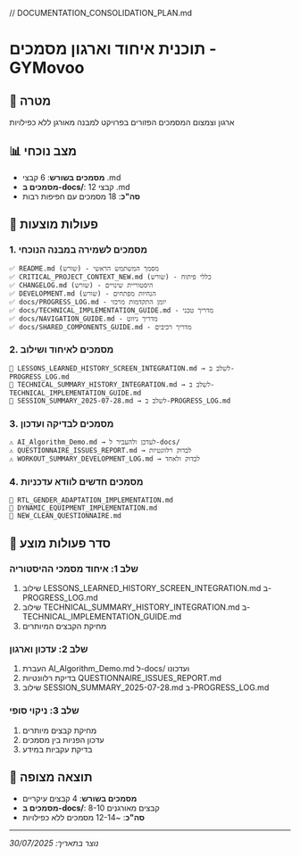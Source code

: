 // DOCUMENTATION_CONSOLIDATION_PLAN.md

# תוכנית איחוד וארגון מסמכים - GYMovoo

## 🎯 מטרה

ארגון וצמצום המסמכים הפזורים בפרויקט למבנה מאורגן ללא כפילויות

## 📊 מצב נוכחי

- **מסמכים בשורש**: 6 קבצי .md
- **מסמכים ב-docs/**: 12 קבצי .md
- **סה"כ**: 18 מסמכים עם חפיפות רבות

## 🔄 פעולות מוצעות

### 1. מסמכים לשמירה במבנה הנוכחי

```
✅ README.md (שורש) - מסמך המשתמש הראשי
✅ CRITICAL_PROJECT_CONTEXT_NEW.md (שורש) - כללי פיתוח
✅ CHANGELOG.md (שורש) - היסטוריית שינויים
✅ DEVELOPMENT.md (שורש) - הנחיות מפתחים
✅ docs/PROGRESS_LOG.md - יומן התקדמות מרכזי
✅ docs/TECHNICAL_IMPLEMENTATION_GUIDE.md - מדריך טכני
✅ docs/NAVIGATION_GUIDE.md - מדריך ניווט
✅ docs/SHARED_COMPONENTS_GUIDE.md - מדריך רכיבים
```

### 2. מסמכים לאיחוד ושילוב

```
🔄 LESSONS_LEARNED_HISTORY_SCREEN_INTEGRATION.md → לשלב ב-PROGRESS_LOG.md
🔄 TECHNICAL_SUMMARY_HISTORY_INTEGRATION.md → לשלב ב-TECHNICAL_IMPLEMENTATION_GUIDE.md
🔄 SESSION_SUMMARY_2025-07-28.md → לשלב ב-PROGRESS_LOG.md
```

### 3. מסמכים לבדיקה ועדכון

```
⚠️ AI_Algorithm_Demo.md → לעדכן ולהעביר ל-docs/
⚠️ QUESTIONNAIRE_ISSUES_REPORT.md → לבדוק רלוונטיות
⚠️ WORKOUT_SUMMARY_DEVELOPMENT_LOG.md → לבדוק ולאחד
```

### 4. מסמכים חדשים לוודא עדכניות

```
📝 RTL_GENDER_ADAPTATION_IMPLEMENTATION.md
📝 DYNAMIC_EQUIPMENT_IMPLEMENTATION.md
📝 NEW_CLEAN_QUESTIONNAIRE.md
```

## 📅 סדר פעולות מוצע

### שלב 1: איחוד מסמכי ההיסטוריה

1. שילוב LESSONS_LEARNED_HISTORY_SCREEN_INTEGRATION.md ב-PROGRESS_LOG.md
2. שילוב TECHNICAL_SUMMARY_HISTORY_INTEGRATION.md ב-TECHNICAL_IMPLEMENTATION_GUIDE.md
3. מחיקת הקבצים המיותרים

### שלב 2: עדכון וארגון

1. העברת AI_Algorithm_Demo.md ל-docs/ ועדכונו
2. בדיקת רלוונטיות QUESTIONNAIRE_ISSUES_REPORT.md
3. שילוב SESSION_SUMMARY_2025-07-28.md ב-PROGRESS_LOG.md

### שלב 3: ניקוי סופי

1. מחיקת קבצים מיותרים
2. עדכון הפניות בין מסמכים
3. בדיקת עקביות במידע

## 🎯 תוצאה מצופה

- **מסמכים בשורש**: 4 קבצים עיקריים
- **מסמכים ב-docs/**: 8-10 קבצים מאורגנים
- **סה"כ**: ~12-14 מסמכים ללא כפילויות

---

_נוצר בתאריך: 30/07/2025_
